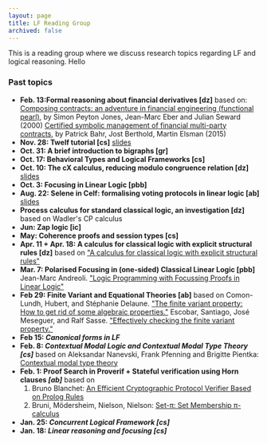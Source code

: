 ```yaml
---
layout: page
title: LF Reading Group
archived: false
---
```


This is a reading group where we discuss research topics regarding LF
and logical reasoning. Hello

### Past topics

-   **Feb. 13:Formal reasoning about financial derivatives [dz]**
    based on:
    [Composing contracts: an adventure in financial engineering
    (functional pearl)](http://dl.acm.org/citation.cfm?id=351267), by
    Simon Peyton Jones, Jean-Marc Eber and Julian Seward (2000)
    [Certified symbolic management of financial multi-party
    contracts](http://dl.acm.org/citation.cfm?id=2784747), by Patrick
    Bahr, Jost Berthold, Martin Elsman (2015)
-   **Nov. 28: Twelf tutorial [cs]**
    [slides](file/view/lectures.pdf/600096268/lectures.pdf "wikilink")
-   **Oct. 31: A brief introduction to bigraphs
    [gr]**
-   **Oct. 17: Behavioral Types and Logical
    Frameworks [cs]**
-   **Oct. 10: The cX calculus, reducing modulo congruence relation
    [dz]**
    [slides](file/view/CMU_meeting_slides_04.pdf/595620220/CMU_meeting_slides_04.pdf "wikilink")
-   **Oct. 3: Focusing in Linear Logic [pbb]**
-   **Aug. 22: Selene in Celf: formalising voting protocols in linear
    logic [ab]**
    [slides](http://alessandrobruni.name/talks/16-luxembourg-selene.pdf)
-   **Process calculus for standard classical logic, an investigation
    [dz]**
    based on Wadler's CP calculus
-   **Jun: Zap logic [ic]**
-   **May: Coherence proofs and session
    types [cs]**
-   **Apr. 11 + Apr. 18: A calculus for
    classical logic with explicit structural rules [dz]**
    based on ["A calculus for classical
    logic with explicit structural
    rules"](http://arxiv.org/pdf/1203.4754v1.pdf)
-   **Mar. 7: Polarised Focusing in
    (one-sided) Classical Linear Logic [pbb]**
    Jean-Marc Andreoli. ["Logic
    Programming with Focussing Proofs in Linear
    Logic"](http://www.cs.cmu.edu/afs/cs.cmu.edu/user/fp/www/courses/15816-s12/misc/andreoli92jlc.pdf)
-   **Feb 29: Finite Variant and Equational Theories [ab]**
    based on
    Comon-Lundh,
    Hubert, and Stéphanie Delaune. ["The finite variant property: How
    to get rid of some algebraic
    properties."](http://citeseerx.ist.psu.edu/viewdoc/download?doi=10.1.1.135.1999&rep=rep1&type=pdf)
    Escobar, Santiago, José Meseguer, and Ralf Sasse. ["Effectively
    checking the finite variant
    property."](http://people.inf.ethz.ch/rsasse/pub/CheckingFVP.pdf)
-   **Feb 15: *Canonical forms in LF***
-   **Feb. 8: *Contextual Modal Logic and Contextual Modal Type Theory
    [cs]***
    based on Aleksandar Nanevski, Frank Pfenning and Brigitte Pientka:
    [Contextual modal type
    theory](http://www.cs.cmu.edu/~fp/papers/tocl07.pdf)
-   **Feb. 1: Proof Search in Proverif + Stateful verification using
    Horn clauses *[ab]***
    based on
    1. Bruno Blanchet: [An Efficient
    Cryptographic Protocol Verifier Based on Prolog
    Rules](http://prosecco.gforge.inria.fr/personal/bblanche/publications/BlanchetCSFW01.html)
    2. Bruni, Mödersheim, Nielson, Nielson: [Set-π: Set Membership
    π-calculus](http://www.imm.dtu.dk/~samo/extended.pdf)
-   **Jan. 25: *Concurrent Logical Framework [cs]***
-   **Jan. 18: *Linear reasoning and focusing [cs]***
